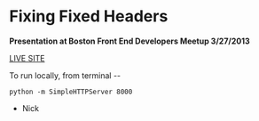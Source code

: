 Fixing Fixed Headers
=============

**Presentation at Boston Front End Developers Meetup 3/27/2013**

[LIVE SITE](http://ndreckshage.github.com/fixing_fixed_headers/)

To run locally, from terminal --

```
python -m SimpleHTTPServer 8000
```

- Nick